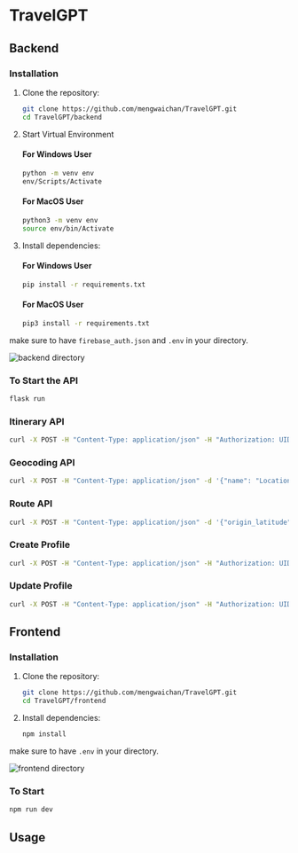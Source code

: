 # TravelGPT
## Backend

### Installation
1. Clone the repository:

    ```bash
    git clone https://github.com/mengwaichan/TravelGPT.git
    cd TravelGPT/backend
    ```

2. Start Virtual Environment 
    #### For Windows User
    ```bash
    python -m venv env
    env/Scripts/Activate
    ```
    #### For MacOS User
    ```bash
    python3 -m venv env
    source env/bin/Activate
    ```
3. Install dependencies:
    #### For Windows User
    ```bash
    pip install -r requirements.txt
    ```
    #### For MacOS User
    ```bash
    pip3 install -r requirements.txt
    ```

make sure to have `firebase_auth.json` and `.env` in your directory.

![backend directory](https://github.com/mengwaichan/TravelGPT/assets/20369540/601a8735-3d0d-4f66-8c0a-66359b97a721)



### To Start the API

```bash
flask run
```
### Itinerary API

```bash
curl -X POST -H "Content-Type: application/json" -H "Authorization: UID" -d '{"city":"CityName","duration":5}' http://127.0.0.1:5000/itinerary
```

### Geocoding API 

```bash
curl -X POST -H "Content-Type: application/json" -d '{"name": "LocationName"}' http://127.0.0.1:5000/geocoding
```

### Route API
```bash
curl -X POST -H "Content-Type: application/json" -d '{"origin_latitude": float, "origin_longitude": float, "destination_latitude": float, "destination_longitude": float, "transport": "walk"}' http://127.0.0.1:5000/route
```

### Create Profile 
```bash
curl -X POST -H "Content-Type: application/json" -H "Authorization: UID" -d '{"email": "Email", "first_name":"FirstName","last_name": "LastName", "dob": "Day of Birth"}' http://127.0.0.1:5000/profile/create_profile
```

### Update Profile 
```bash
curl -X POST -H "Content-Type: application/json" -H "Authorization: UID" -d '{"email": "Email", "first_name":"FirstName","last_name": "LastName", "dob": "Day of Birth"}' http://127.0.0.1:5000/profile/update_profile
```

## Frontend

### Installation

1. Clone the repository:

    ```bash
    git clone https://github.com/mengwaichan/TravelGPT.git
    cd TravelGPT/frontend
    ```

2. Install dependencies:

    ```bash
    npm install
    ```
make sure to have `.env` in your directory.

![frontend directory](https://github.com/mengwaichan/TravelGPT/assets/20369540/636e0068-f5ca-4c9a-beb5-20db45b66ca8)


### To Start 

```bash     
npm run dev
```

## Usage 
